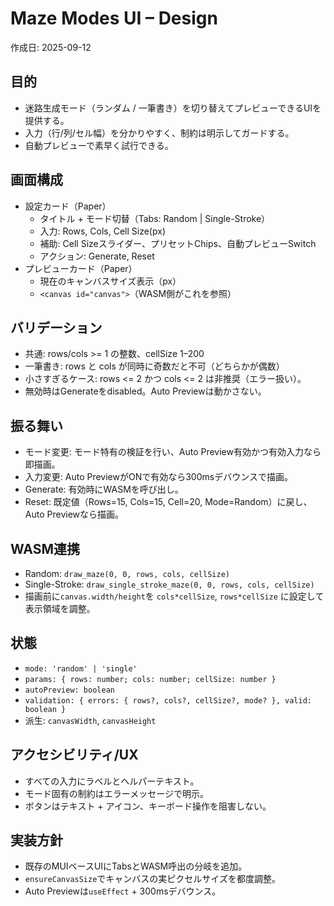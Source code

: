 # Maze Modes UI – Design

作成日: 2025-09-12

## 目的

- 迷路生成モード（ランダム / 一筆書き）を切り替えてプレビューできるUIを提供する。
- 入力（行/列/セル幅）を分かりやすく、制約は明示してガードする。
- 自動プレビューで素早く試行できる。

## 画面構成

- 設定カード（Paper）
  - タイトル + モード切替（Tabs: Random | Single-Stroke）
  - 入力: Rows, Cols, Cell Size(px)
  - 補助: Cell Sizeスライダー、プリセットChips、自動プレビューSwitch
  - アクション: Generate, Reset
- プレビューカード（Paper）
  - 現在のキャンバスサイズ表示（px）
  - `<canvas id="canvas">`（WASM側がこれを参照）

## バリデーション

- 共通: rows/cols >= 1 の整数、cellSize 1–200
- 一筆書き: rows と cols が同時に奇数だと不可（どちらかが偶数）
- 小さすぎるケース: rows <= 2 かつ cols <= 2 は非推奨（エラー扱い）。
- 無効時はGenerateをdisabled。Auto Previewは動かさない。

## 振る舞い

- モード変更: モード特有の検証を行い、Auto Preview有効かつ有効入力なら即描画。
- 入力変更: Auto PreviewがONで有効なら300msデバウンスで描画。
- Generate: 有効時にWASMを呼び出し。
- Reset: 既定値（Rows=15, Cols=15, Cell=20, Mode=Random）に戻し、Auto Previewなら描画。

## WASM連携

- Random: `draw_maze(0, 0, rows, cols, cellSize)`
- Single-Stroke: `draw_single_stroke_maze(0, 0, rows, cols, cellSize)`
- 描画前に`canvas.width/height`を `cols*cellSize`, `rows*cellSize` に設定して表示領域を調整。

## 状態

- `mode: 'random' | 'single'`
- `params: { rows: number; cols: number; cellSize: number }`
- `autoPreview: boolean`
- `validation: { errors: { rows?, cols?, cellSize?, mode? }, valid: boolean }`
- 派生: `canvasWidth`, `canvasHeight`

## アクセシビリティ/UX

- すべての入力にラベルとヘルパーテキスト。
- モード固有の制約はエラーメッセージで明示。
- ボタンはテキスト + アイコン、キーボード操作を阻害しない。

## 実装方針

- 既存のMUIベースUIにTabsとWASM呼出の分岐を追加。
- `ensureCanvasSize`でキャンバスの実ピクセルサイズを都度調整。
- Auto Previewは`useEffect` + 300msデバウンス。
